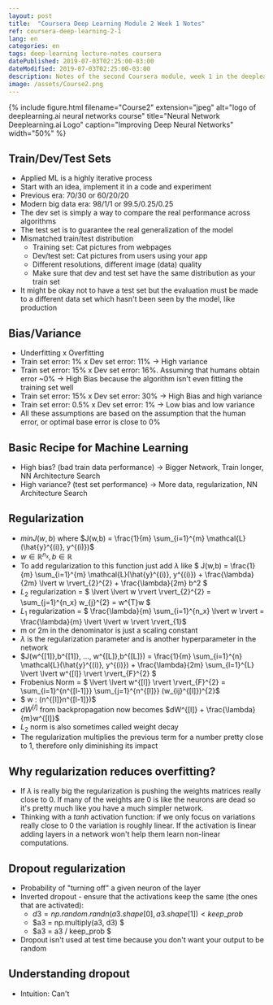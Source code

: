 ```yaml
---
layout: post
title:  "Coursera Deep Learning Module 2 Week 1 Notes"
ref: coursera-deep-learning-2-1
lang: en
categories: en
tags: deep-learning lecture-notes coursera
datePublished: 2019-07-03T02:25:00-03:00
dateModified: 2019-07-03T02:25:00-03:00
description: Notes of the second Coursera module, week 1 in the deeplearning.ai specialization
image: /assets/Course2.png
---
```


{% include figure.html filename="Course2" extension="jpeg" alt="logo of deeplearning.ai neural networks course" title="Neural Network Deeplearning.ai Logo" caption="Improving Deep Neural Networks" width="50%" %}

<script type="text/x-mathjax-config">
MathJax.Hub.Config({
  tex2jax: {inlineMath: [['$','$'], ['\\(','\\)']]},
  displayAlign: "left"
});
</script>
<script src='https://cdnjs.cloudflare.com/ajax/libs/mathjax/2.7.5/latest.js?config=TeX-MML-AM_CHTML' async></script>

## Train/Dev/Test Sets

* Applied ML is a highly iterative process
* Start with an idea, implement it in a code and experiment
* Previous era: 70/30 or 60/20/20
* Modern big data era: 98/1/1 or 99.5/0.25/0.25
* The dev set is simply a way to compare the real performance across algorithms
* The test set is to guarantee the real generalization of the model
* Mismatched train/test distribution
	- Training set: Cat pictures from webpages
	- Dev/test set: Cat pictures from users using your app
	- Different resolutions, different image (data) quality
	- Make sure that dev and test set have the same distribution as your train set
* It might be okay not to have a test set but the evaluation must be made to a different data set which hasn't been seen by the model, like production

## Bias/Variance

* Underfitting x Overfitting
* Train set error: 1% x Dev set error: 11% -> High variance
* Train set error: 15% x Dev set error: 16%. Assuming that humans obtain error \~0% -> High Bias because the algorithm isn't even fitting the training set well
* Train set error: 15% x Dev set error: 30% -> High Bias and high variance
* Train set error: 0.5% x Dev set error: 1% -> Low bias and low variance
* All these assumptions are based on the assumption that the human error, or optimal base error is close to 0%

## Basic Recipe for Machine Learning

* High bias? (bad train data performance) -> Bigger Network, Train longer, NN Architecture Search
* High variance? (test set performance) -> More data, regularization, NN Architecture Search

## Regularization

* $minJ(w, b)$ where $J(w,b) = \frac{1}{m} \sum_{i=1}^{m} \mathcal{L}(\hat{y}^{(i)}, y^{(i)})$
* $w \in \mathbb{R}^{n_x}, b \in \mathbb{R}$
* To add regularization to this function just add $\lambda$ like $ J(w,b) = \frac{1}{m} \sum_{i=1}^{m} \mathcal{L}(\hat{y}^{(i)}, y^{(i)}) + \frac{\lambda}{2m} \lvert w \rvert_{2}^{2} + \frac{\lambda}{2m} b^2 $
* $L_2$ regularization = $ \lvert \lvert w \rvert \rvert_{2}^{2} = \sum_{j=1}^{n_x} w_{j}^{2} = w^{T}w $
* $L_1$ regularization = $ \frac{\lambda}{m} \sum_{i=1}^{n_x} \lvert w \rvert = \frac{\lambda}{m} \lvert \lvert w \rvert \rvert_{1}$
* m or 2m in the denominator is just a scaling constant
* $\lambda$ is the regularization parameter and is another hyperparameter in the network
* $J(w^{[1]},b^{[1]}, ..., w^{[L]},b^{[L]}) = \frac{1}{m} \sum_{i=1}^{n} \mathcal{L}(\hat{y}^{(i)}, y^{(i)}) + \frac{\lambda}{2m} \sum_{l=1}^{L} \lvert \lvert w^{[l]} \rvert \rvert_{F}^{2} $
* Frobenius Norm = $ \lvert \lvert w^{[l]} \rvert \rvert_{F}^{2} = \sum_{i=1}^{n^{[l-1]}} \sum_{j=1}^{n^{[l]}} (w_{ij}^{[l]})^{2}$
* $ w : (n^{[l]}n^{[l-1]})$
* $dW^{[l]}$ from backpropagation now becomes $dW^{[l]} + \frac{\lambda}{m}w^{[l]}$
* $L_2$ norm is also sometimes called weight decay
* The regularization multiplies the previous term for a number pretty close to 1, therefore only diminishing its impact

## Why regularization reduces overfitting?

* If $\lambda$ is really big the regularization is pushing the weights matrices really close to 0. If many of the weights are 0 is like the neurons are dead so it's pretty much like you have a much simpler network.
* Thinking with a $tanh$ activation function: if we only focus on variations really close to 0 the variation is roughly linear. If the activation is linear adding layers in a network won't help them learn non-linear computations.

## Dropout regularization

* Probability of "turning off" a given neuron of the layer
* Inverted dropout \- ensure that the activations keep the same (the ones that are activated): 
	- $d3 = np.random.randn(a3.shape[0], a3.shape[1]) < keep\_prob$
	- $a3 = np.multiply(a3, d3) $
	- $a3 = a3 / keep\_prob $
* Dropout isn't used at test time because you don't want your output to be random


## Understanding dropout

* Intuition: Can't 